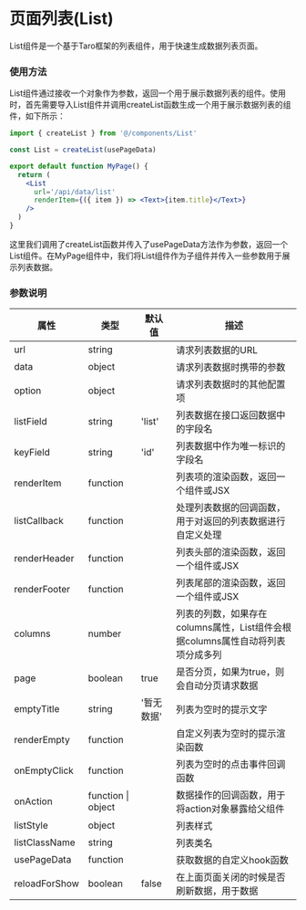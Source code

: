 # 页面列表(List)

List组件是一个基于Taro框架的列表组件，用于快速生成数据列表页面。

### 使用方法

List组件通过接收一个对象作为参数，返回一个用于展示数据列表的组件。使用时，首先需要导入List组件并调用createList函数生成一个用于展示数据列表的组件，如下所示：

```jsx
import { createList } from '@/components/List'

const List = createList(usePageData)

export default function MyPage() {
  return (
    <List
      url='/api/data/list'
      renderItem={({ item }) => <Text>{item.title}</Text>}
    />
  )
}
```

这里我们调用了createList函数并传入了usePageData方法作为参数，返回一个List组件。在MyPage组件中，我们将List组件作为子组件并传入一些参数用于展示列表数据。

### 参数说明

| 属性 | 类型 | 默认值 | 描述 |
| -------------- | ------------------ | ------ | ------------------------------------------------------------ |
| url | string | | 请求列表数据的URL |
| data | object | | 请求列表数据时携带的参数 |
| option | object | | 请求列表数据时的其他配置项 |
| listField | string | 'list' | 列表数据在接口返回数据中的字段名 |
| keyField | string | 'id' | 列表数据中作为唯一标识的字段名 |
| renderItem | function | | 列表项的渲染函数，返回一个组件或JSX |
| listCallback | function | | 处理列表数据的回调函数，用于对返回的列表数据进行自定义处理 |
| renderHeader | function | | 列表头部的渲染函数，返回一个组件或JSX |
| renderFooter | function | | 列表尾部的渲染函数，返回一个组件或JSX |
| columns | number | | 列表的列数，如果存在columns属性，List组件会根据columns属性自动将列表项分成多列 |
| page | boolean | true | 是否分页，如果为true，则会自动分页请求数据 |
| emptyTitle | string | '暂无数据' | 列表为空时的提示文字 |
| renderEmpty | function | | 自定义列表为空时的提示渲染函数 |
| onEmptyClick | function | | 列表为空时的点击事件回调函数 |
| onAction | function \| object | | 数据操作的回调函数，用于将action对象暴露给父组件 |
| listStyle | object | | 列表样式 |
| listClassName | string | | 列表类名 |
| usePageData | function | | 获取数据的自定义hook函数 |
| reloadForShow | boolean | false | 在上面页面关闭的时候是否刷新数据，用于数据 |